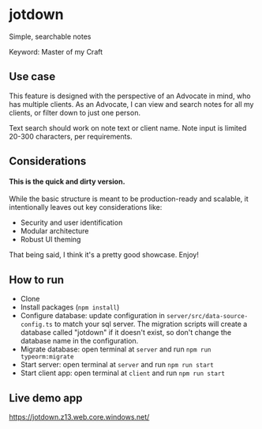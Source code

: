 # jotdown

Simple, searchable notes

Keyword: Master of my Craft

## Use case

This feature is designed with the perspective of an Advocate in mind, who has multiple clients. As an Advocate, I can view and search notes for all my clients, or filter down to just one person.

Text search should work on note text or client name. Note input is limited 20-300 characters, per requirements.

## Considerations

#### This is the quick and dirty version.

While the basic structure is meant to be production-ready and scalable, it intentionally leaves out key considerations like:

- Security and user identification
- Modular architecture
- Robust UI theming

That being said, I think it's a pretty good showcase. Enjoy!

## How to run

- Clone
- Install packages (`npm install`)
- Configure database: update configuration in `server/src/data-source-config.ts` to match your sql server. The migration scripts will create a database called "jotdown" if it doesn't exist, so don't change the database name in the configuration.
- Migrate database: open terminal at `server` and run `npm run typeorm:migrate`
- Start server: open terminal at `server` and run `npm run start`
- Start client app: open terminal at `client` and run `npm run start`

## Live demo app

https://jotdown.z13.web.core.windows.net/
